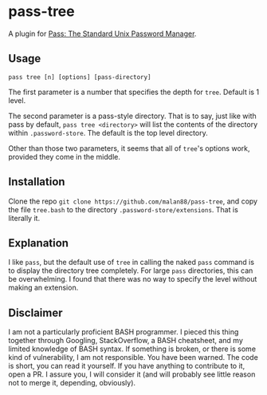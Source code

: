 # pass-tree
A plugin for [Pass: The Standard Unix Password Manager][0].

## Usage
`pass tree [n] [options] [pass-directory]`

The first parameter is a number that specifies the depth for `tree`. Default is
1 level.

The second parameter is a pass-style directory. That is to say, just like with
pass by default, `pass tree <directory>` will list the contents of the directory
within `.password-store`. The default is the top level directory.

Other than those two parameters, it seems that all of `tree`'s options work,
provided they come in the middle.

## Installation
Clone the repo `git clone https://github.com/malan88/pass-tree`, and copy the
file `tree.bash` to the directory `.password-store/extensions`. That is
literally it.

## Explanation
I like `pass`, but the default use of `tree` in calling the naked `pass` command
is to display the directory tree completely. For large `pass` directories, this
can be overwhelming. I found that there was no way to specify the level without
making an extension.

## Disclaimer
I am not a particularly proficient BASH programmer. I pieced this thing together
through Googling, StackOverflow, a BASH cheatsheet, and my limited knowledge of
BASH syntax. If something is broken, or there is some kind of vulnerability, I
am not responsible. You have been warned. The code is short, you can read it
yourself. If you have anything to contribute to it, open a PR. I assure you, I
will consider it (and will probably see little reason not to merge it,
depending, obviously).

[0]: https://www.passwordstore.org/
